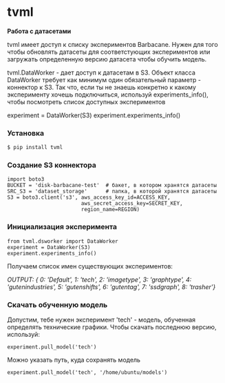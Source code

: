 # tvml

**Работа с датасетами**

tvml имеет доступ к списку экспериментов Barbacane. 
Нужен для того чтобы обновлять датасеты для соответстующих экспериментов или загружать определенную версию датасета чтобы обучить модель. 


tvml.DataWorker - дает доступ к датасетам в S3. 
Объект класса DataWorker требует как минимум один обязательный параметр - коннектор к S3. Так что, если ты не знаешь конкретно к какому эксперименту хочешь подключиться, используй experiments_info(), чтобы посмотреть список доступных экспериментов


experiment = DataWorker(S3)
experiment.experiments_info()

### Установка  
```sh
$ pip install tvml
```

### Создание S3 коннектора
```
import boto3
BUCKET = 'disk-barbacane-test'  # бакет, в котором хранятся датасеты
SRC_S3 = 'dataset_storage'      # папка, в которой хранятся датасеты
S3 = boto3.client('s3', aws_access_key_id=ACCESS_KEY, 
                        aws_secret_access_key=SECRET_KEY, 
                        region_name=REGION)
```

### Инициализация эксперимента
```
from tvml.dsworker import DataWorker
experiment = DataWorker(S3)
experiment.experiments_info()
```
Получаем список имен существующих экспериментов:

*OUTPUT:  { 0: 'Default',
           1: 'tech',
           2: 'imagetype',
           3: 'graphtype',
           4: 'gutenindustries',
           5: 'gutenshifts',
           6: 'gutentag',
           7: 'ssdgraph',
           8: 'trasher'}*

### Скачать обученную модель
Допустим, тебе нужен эксперимент 'tech' - модель, обученная определять технические графики. Чтобы скачать последнюю версию, используй:
```
experiment.pull_model('tech')
```
Можно указать путь, куда сохранять модель

```
experiment.pull_model('tech', '/home/ubuntu/models')
```
